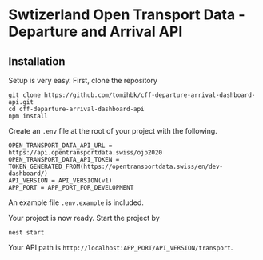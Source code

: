 # Swtizerland Open Transport Data - Departure and Arrival API 
## Installation

Setup is very easy. First, clone the repository 

```shell script
git clone https://github.com/tomihbk/cff-departure-arrival-dashboard-api.git
cd cff-departure-arrival-dashboard-api
npm install
```

Create an ``.env`` file at the root of your project with the following.  


```dotenv
OPEN_TRANSPORT_DATA_API_URL = https://api.opentransportdata.swiss/ojp2020
OPEN_TRANSPORT_DATA_API_TOKEN = TOKEN_GENERATED_FROM(https://opentransportdata.swiss/en/dev-dashboard/)
API_VERSION = API_VERSION(v1)
APP_PORT = APP_PORT_FOR_DEVELOPMENT
```

An example file `.env.example` is included.

Your project is now ready. Start the project by

```shell script
nest start
```

Your API path is ``http://localhost:APP_PORT/API_VERSION/transport``.
